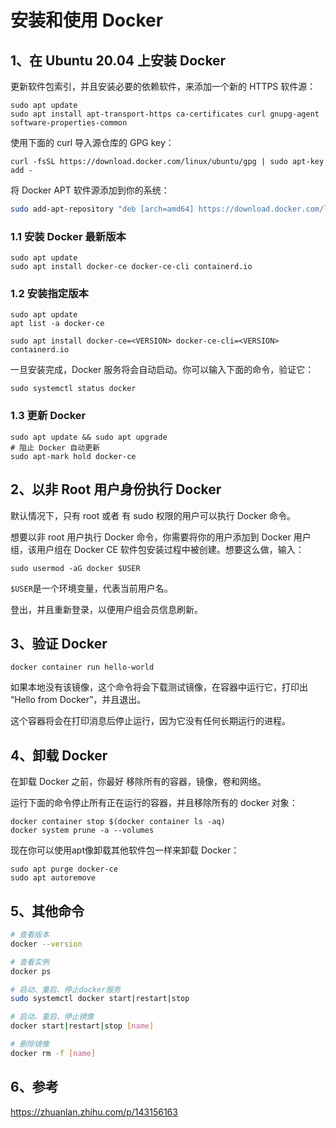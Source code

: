 # 安装和使用 Docker

## 1、在 Ubuntu 20.04 上安装 Docker

更新软件包索引，并且安装必要的依赖软件，来添加一个新的 HTTPS 软件源：

```
sudo apt update
sudo apt install apt-transport-https ca-certificates curl gnupg-agent software-properties-common
```

使用下面的 curl 导入源仓库的 GPG key：

```
curl -fsSL https://download.docker.com/linux/ubuntu/gpg | sudo apt-key add -
```

将 Docker APT 软件源添加到你的系统：

```sh
sudo add-apt-repository "deb [arch=amd64] https://download.docker.com/linux/ubuntu $(lsb_release -cs) stable"
```

### 1.1 安装 Docker 最新版本

```
sudo apt update
sudo apt install docker-ce docker-ce-cli containerd.io
```

### 1.2 安装指定版本

```
sudo apt update
apt list -a docker-ce

sudo apt install docker-ce=<VERSION> docker-ce-cli=<VERSION> containerd.io
```

一旦安装完成，Docker 服务将会自动启动。你可以输入下面的命令，验证它：

```
sudo systemctl status docker
```

### 1.3 更新 Docker

```
sudo apt update && sudo apt upgrade
# 阻止 Docker 自动更新
sudo apt-mark hold docker-ce
```

## 2、以非 Root 用户身份执行 Docker

默认情况下，只有 root 或者 有 sudo 权限的用户可以执行 Docker 命令。

想要以非 root 用户执行 Docker 命令，你需要将你的用户添加到 Docker 用户组，该用户组在 Docker CE 软件包安装过程中被创建。想要这么做，输入：

```
sudo usermod -aG docker $USER
```

`$USER`是一个环境变量，代表当前用户名。

登出，并且重新登录，以便用户组会员信息刷新。

## 3、验证 Docker

```
docker container run hello-world
```

如果本地没有该镜像，这个命令将会下载测试镜像，在容器中运行它，打印出 “Hello from Docker”，并且退出。

这个容器将会在打印消息后停止运行，因为它没有任何长期运行的进程。

## 4、卸载 Docker

在卸载 Docker 之前，你最好 移除所有的容器，镜像，卷和网络。

运行下面的命令停止所有正在运行的容器，并且移除所有的 docker 对象：

```
docker container stop $(docker container ls -aq)
docker system prune -a --volumes
```

现在你可以使用apt像卸载其他软件包一样来卸载 Docker：

```
sudo apt purge docker-ce
sudo apt autoremove
```

## 5、其他命令

```sh
# 查看版本
docker --version

# 查看实例
docker ps

# 启动、重启、停止docker服务
sudo systemctl docker start|restart|stop

# 启动、重启、停止镜像
docker start|restart|stop [name]

# 删除镜像
docker rm -f [name]
```

## 6、参考

https://zhuanlan.zhihu.com/p/143156163